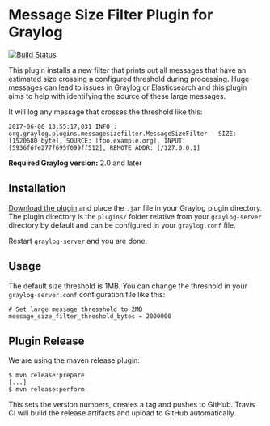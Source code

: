 # Message Size Filter Plugin for Graylog

[![Build Status](https://travis-ci.org/graylog-labs/graylog-plugin-filter-messagesize.svg?branch=master)](https://travis-ci.org/graylog-labs/graylog-plugin-filter-messagesize)

This plugin installs a new filter that prints out all messages that have an estimated size crossing a configured threshold during processing. Huge messages can lead to issues in Graylog or Elasticsearch and this plugin aims to help with identifying the source of these large messages.

It will log any message that crosses the threshold like this:

```
2017-06-06 13:55:17,031 INFO : org.graylog.plugins.messagesizefilter.MessageSizeFilter - SIZE: [1520680 byte], SOURCE: [foo.example.org], INPUT: [5936f6fe277f695f099ff512], REMOTE ADDR: [/127.0.0.1]
```

**Required Graylog version:** 2.0 and later

Installation
------------

[Download the plugin](https://github.com/graylog-labs/graylog-plugin-filter-messagesize/releases)
and place the `.jar` file in your Graylog plugin directory. The plugin directory
is the `plugins/` folder relative from your `graylog-server` directory by default
and can be configured in your `graylog.conf` file.

Restart `graylog-server` and you are done.

Usage
-----

The default size threshold is 1MB. You can change the threshold in your `graylog-server.conf` configuration file like this:

```
# Set large message thresshold to 2MB
message_size_filter_threshold_bytes = 2000000
```

Plugin Release
--------------

We are using the maven release plugin:

```
$ mvn release:prepare
[...]
$ mvn release:perform
```

This sets the version numbers, creates a tag and pushes to GitHub. Travis CI will build the release artifacts and upload to GitHub automatically.
